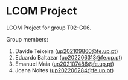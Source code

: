 # LCOM Project

LCOM Project for group T02-G06.

Group members:

1. Davide Teixeira     (up202109860@fe.up.pt)
2. Eduardo Baltazar    (up202206313@fe.up.pt)
3. Emanuel Maia        (up202107486@fe.up.pt)
4. Joana Noites        (up202206284@fe.up.pt)
